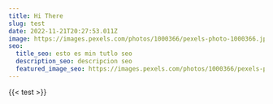 ```yaml
---
title: Hi There
slug: test
date: 2022-11-21T20:27:53.011Z
image: https://images.pexels.com/photos/1000366/pexels-photo-1000366.jpeg
seo:
  title_seo: esto es min tutlo seo
  description_seo: descripcion seo
  featured_image_seo: https://images.pexels.com/photos/1000366/pexels-photo-1000366.jpeg
---
```

{{< test >}}